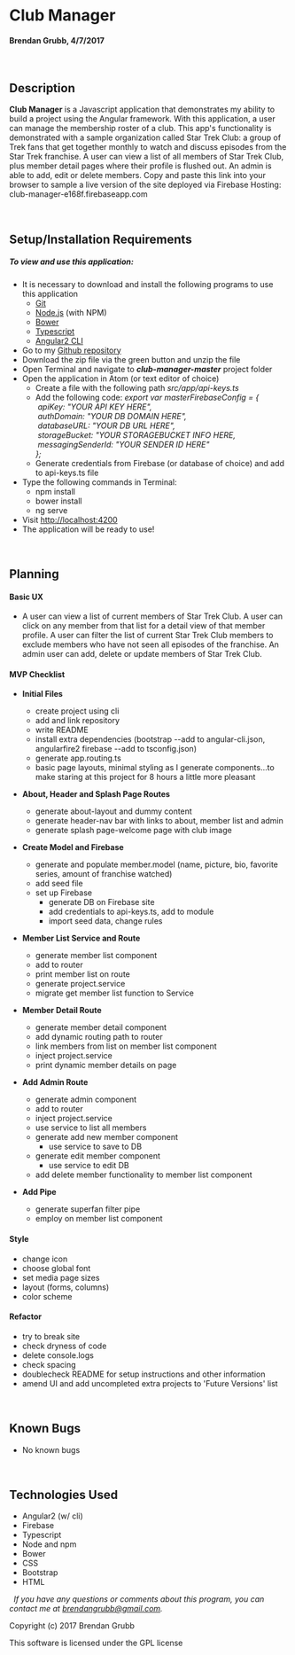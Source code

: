 # **Club Manager**
#### Brendan Grubb, 4/7/2017


&nbsp;
## Description
**Club Manager** is a Javascript application that demonstrates my ability to build a project using the Angular framework. With this application, a user can manage the membership roster of a club. This app's functionality is demonstrated with a sample organization called Star Trek Club: a group of Trek fans that get together monthly to watch and discuss episodes from the Star Trek franchise. A user can view a list of all members of Star Trek Club, plus member detail pages where their profile is flushed out. An admin is able to add, edit or delete members. Copy and paste this link into your browser to sample a live version of the site deployed via Firebase Hosting: club-manager-e168f.firebaseapp.com


&nbsp;
## Setup/Installation Requirements
##### _To view and use this application:_
* It is necessary to download and install the following programs to use this application
  * [Git](https://git-scm.com/)
  * [Node.js](https://nodejs.org/) (with NPM)
  * [Bower](https://bower.io/)
  * [Typescript](https://www.npmjs.com/package/typescript)
  * [Angular2 CLI](https://github.com/angular/angular-cli)
* Go to my [Github repository](https://github.com/Brendangrubb/meal-tracker)
* Download the zip file via the green button and unzip the file
* Open Terminal and navigate to **_club-manager-master_** project folder
* Open the application in Atom (or text editor of choice)
  * Create a file with the following path _src/app/api-keys.ts_
  * Add the following code:
      _export var masterFirebaseConfig = {<br>
      &nbsp;apiKey: "YOUR API KEY HERE",<br>
      &nbsp;authDomain: "YOUR DB DOMAIN HERE",<br>
      &nbsp;databaseURL: "YOUR DB URL HERE",<br>
      &nbsp;storageBucket: "YOUR STORAGEBUCKET INFO HERE,<br>
      &nbsp;messagingSenderId: "YOUR SENDER ID HERE"<br>
    };_
  * Generate credentials from Firebase (or database of choice) and add to api-keys.ts file
* Type the following commands in Terminal:
  * npm install
  * bower install
  * ng serve
* Visit [http://localhost:4200](http://localhost:4200)
* The application will be ready to use!


&nbsp;
## Planning

#### Basic UX
* A user can view a list of current members of Star Trek Club. A user can click on any member from that list for a detail view of that member profile. A user can filter the list of current Star Trek Club members to exclude members who have not seen all episodes of the franchise. An admin user can add, delete or update members of Star Trek Club.

#### MVP Checklist
  * **Initial Files**
    * create project using cli
    * add and link repository
    * write README
    * install extra dependencies  (bootstrap --add to angular-cli.json, angularfire2 firebase --add to tsconfig.json)
    * generate app.routing.ts
    * basic page layouts, minimal styling as I generate components...to make staring at this project for 8 hours a little more pleasant

  * **About, Header and Splash Page Routes**
    * generate about-layout and dummy content
    * generate header-nav bar with links to about, member list and admin
    * generate splash page-welcome page with club image

  * **Create Model and Firebase**
    * generate and populate member.model (name, picture, bio, favorite series, amount of franchise watched)
    * add seed file
    * set up Firebase
      * generate DB on Firebase site
      * add credentials to api-keys.ts, add to module
      * import seed data, change rules

  * **Member List Service and Route**
    * generate member list component
    * add to router
    * print member list on route
    * generate project.service
    * migrate get member list function to Service

  * **Member Detail Route**
    * generate member detail component
    * add dynamic routing path to router
    * link members from list on member list component
    * inject project.service
    * print dynamic member details on page

  * **Add Admin Route**
    * generate admin component
    * add to router
    * inject project.service
    * use service to list all members
    * generate add new member component
      * use service to save to DB
    * generate edit member component
      * use service to edit DB
    * add delete member functionality to member list component

  * **Add Pipe**
    * generate superfan filter pipe
    * employ on member list component

#### Style
  * change icon
  * choose global font
  * set media page sizes
  * layout (forms, columns)
  * color scheme

#### Refactor
  * try to break site
  * check dryness of code
  * delete console.logs
  * check spacing
  * doublecheck README for setup instructions and other information
  * amend UI and add uncompleted extra projects to 'Future Versions' list


&nbsp;
## Known Bugs
* No known bugs

&nbsp;
## Technologies Used
* Angular2 (w/ cli)
* Firebase
* Typescript
* Node and npm
* Bower
* CSS
* Bootstrap
* HTML

&nbsp;
_If you have any questions or comments about this program, you can contact me at [brendangrubb@gmail.com](mailto:brendangrubb@gmail.com)._

Copyright (c) 2017 Brendan Grubb

This software is licensed under the GPL license
